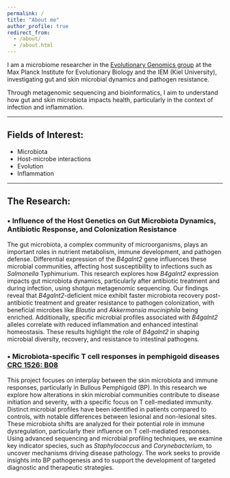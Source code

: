 ```yaml
---
permalink: /
title: "About me"
author_profile: true
redirect_from: 
  - /about/
  - /about.html
---
```


<p align='justify'>
  
I am a microbiome researcher in the <a href="http://web.evolbio.mpg.de/evolgenomics/">Evolutionary Genomics group</a> at the Max Planck Institute for Evolutionary Biology and the IEM (Kiel University), investigating gut and skin microbial dynamics and pathogen resistance.

Through metagenomic sequencing and bioinformatics, I aim to understand how gut and skin microbiota impacts health, particularly in the context of infection and inflammation.

</p>

<hr>

## Fields of Interest:
- Microbiota
- Host-microbe interactions
- Evolution
- Inflammation

<hr>

## The Research:

### • Influence of the Host Genetics on Gut Microbiota Dynamics, Antibiotic Response, and Colonization Resistance
<p align='justify'>
  
The gut microbiota, a complex community of microorganisms, plays an important roles in nutrient metabolism, immune development, and pathogen defense. Differential expression of the *B4galnt2* gene influences these microbial communities, affecting host susceptibility to infections such as *Salmonella* Typhimurium. This research explores how *B4galnt2* expression impacts gut microbiota dynamics, particularly after antibiotic treatment and during infection, using shotgun metagenomic sequencing. Our findings reveal that *B4galnt2*-deficient mice exhibit faster microbiota recovery post-antibiotic treatment and greater resistance to pathogen colonization, with beneficial microbes like *Blautia* and *Akkermansia muciniphila* being enriched. Additionally, specific microbial profiles associated with *B4galnt2* alleles correlate with reduced inflammation and enhanced intestinal homeostasis. These results highlight the role of *B4galnt2* in shaping microbial diversity, recovery, and resistance to intestinal pathogens.

</p>

### • Microbiota-specific T cell responses in pemphigoid diseases [CRC 1526: B08](https://www.sfb1526.uni-luebeck.de/research/research-area-b/project-b08.html)
<p align='justify'>
  
This project focuses on interplay between the skin microbiota and immune responses, particularly in Bullous Pemphigoid (BP). In this research we explore how alterations in skin microbial communities contribute to disease initiation and severity, with a specific focus on T cell-mediated immunity. Distinct microbial profiles have been identified in patients compared to controls, with notable differences between lesional and non-lesional sites. These microbiota shifts are analyzed for their potential role in immune dysregulation, particularly their influence on T cell-mediated responses. Using advanced sequencing and microbial profiling techniques, we examine key indicator species, such as *Staphylococcus* and *Corynebacterium*, to uncover mechanisms driving disease pathology. The work seeks to provide insights into BP pathogenesis and to support the development of targeted diagnostic and therapeutic strategies.

</p>
